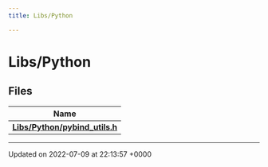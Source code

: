 ```yaml
---
title: Libs/Python

---
```


# Libs/Python



## Files

| Name           |
| -------------- |
| **[Libs/Python/pybind_utils.h](../Files/pybind__utils_8h.md#file-pybind-utils.h)**  |






-------------------------------

Updated on 2022-07-09 at 22:13:57 +0000

